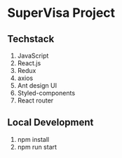 # SuperVisa Project

## Techstack

1. JavaScript
2. React.js
3. Redux
4. axios
5. Ant design UI
6. Styled-components
7. React router


## Local Development

1. npm install
3. npm run start

